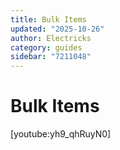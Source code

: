 ```yaml
---
title: Bulk Items
updated: "2025-10-26"
author: Electricks
category: guides
sidebar: "7211048"
---
```


# Bulk Items

[youtube:yh9_qhRuyN0]